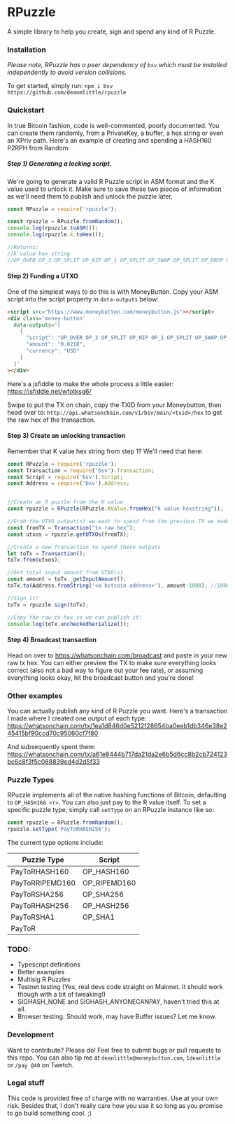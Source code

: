 # RPuzzle
A simple library to help you create, sign and spend any kind of R Puzzle.

### Installation
*Please note, RPuzzle has a peer dependency of `bsv` which must be installed independently to avoid version collisions.*

To get started, simply run:
```npm i bsv https://github.com/deanmlittle/rpuzzle```

### Quickstart
In true Bitcoin fashion, code is well-commented, poorly documented. You can create them randomly, from a PrivateKey, a buffer, a hex string or even an XPriv path. Here's an example of creating and spending a HASH160 P2RPH from Random:

##### Step 1) Generating a locking script.
We're going to generate a valid R Puzzle script in ASM format and the K value used to unlock it. Make sure to save these two pieces of information as we'll need them to publish and unlock the puzzle later.
```js
const RPuzzle = require('rpuzzle');

const rpuzzle = RPuzzle.fromRandom();
console.log(rpuzzle.toASM());
console.log(rpuzzle.k.toHex());

//Returns: 
//k value hex string
//OP_OVER OP_3 OP_SPLIT OP_NIP OP_1 OP_SPLIT OP_SWAP OP_SPLIT OP_DROP OP_HASH160 <r hash> OP_EQUALVERIFY OP_CHECKSIG
```

#### Step 2) Funding a UTXO
One of the simplest ways to do this is with MoneyButton. Copy your ASM script into the script property in `data-outputs` below:

```html
<script src="https://www.moneybutton.com/moneybutton.js"></script>
<div class='money-button'
  data-outputs='[
    {
      "script": "OP_OVER OP_3 OP_SPLIT OP_NIP OP_1 OP_SPLIT OP_SWAP OP_SPLIT OP_DROP OP_HASH160 <r hash> OP_EQUALVERIFY OP_CHECKSIG",
      "amount": "0.0218",
      "currency": "USD"
    }
  ]'
></div>
```

Here's a jsfiddle to make the whole process a little easier: https://jsfiddle.net/wfotksg6/

Swipe to put the TX on chain, copy the TXID from your Moneybutton, then head over to: `http://api.whatsonchain.com/v1/bsv/main/<txid>/hex` to get the raw hex of the transaction.

#### Step 3) Create an unlocking transaction
Remember that K value hex string from step 1? We'll need that here:
```js
const RPuzzle = require('rpuzzle');
const Transaction = require('bsv').Transaction;
const Script = require('bsv').Script;
const Address = require('bsv').Address;


//Create an R puzzle from the K value
const rpuzzle = RPuzzle(RPuzzle.KValue.fromHex("k value hexstring"));

//Grab the UTXO output(s) we want to spend from the previous TX we made
const fromTX = Transaction("tx raw hex");
const utxos = rpuzzle.getUTXOs(fromTX);

//Create a new Transaction to spend these outputs
let toTx = Transaction();
toTx.from(utxos);

//Get total input amount from UTXO(s)
const amount = toTx._getInputAmount();
toTx.to(Address.fromString('<a bitcoin address>'), amount-1000); //1000 sats is a pretty generous fee!

//Sign it!
toTx = rpuzzle.sign(toTx);

//Copy the raw tx hex so we can publish it!
console.log(toTx.uncheckedSerialize());
```

#### Step 4) Broadcast transaction
Head on over to https://whatsonchain.com/broadcast and paste in your new raw tx hex. You can either preview the TX to make sure everything looks correct (also not a bad way to figure out your fee rate), or assuming everything looks okay, hit the broadcast button and you're done!

### Other examples
You can actually publish any kind of R Puzzle you want. Here's a transaction I made where I created one output of each type:
https://whatsonchain.com/tx/1ea1d846d0e5212f28654ba0eeb1db346e38e245415bf90ccd70c95060cf7f80

And subsequently spent them:
https://whatsonchain.com/tx/a61e8444b717da21da2e6b5d6cc8b2cb724123bc6c8f3f5c088839ed4d2d5f33

### Puzzle Types

RPuzzle implements all of the native hashing functions of Bitcoin, defaulting to `OP_HASH160 <r>`. You can also just pay to the R value itself. To set a specific puzzle type, simply call `setType` on an RPuzzle instance like so:

```js
const rpuzzle = RPuzzle.fromRandom();
rpuzzle.setType('PayToRHASH256');
```

The current type options include:

| Puzzle Type | Script |
| ------ | ------ |
| PayToRHASH160 | OP_HASH160 <r> |
| PayToRRIPEMD160 | OP_RIPEMD160 <r> |
| PayToRSHA256 | OP_SHA256 <r> |
| PayToRHASH256 | OP_HASH256 <r> |
| PayToRSHA1 | OP_SHA1 <r> |
| PayToR | <r> |

### TODO:
- Typescript definitions
- Better examples
- Multisig R Puzzles
- Testnet testing (Yes, real devs code straight on Mainnet. It should work though with a bit of tweaking!)
- SIGHASH_NONE and SIGHASH_ANYONECANPAY, haven't tried this at all.
- Browser testing. Should work, may have Buffer issues? Let me know.

### Development

Want to contribute? Please do! Feel free to submit bugs or pull requests to this repo. 
You can also tip me at `deanlittle@moneybutton.com`, `1deanlittle` or `/pay @40` on Twetch.

### Legal stuff
This code is provided free of charge with no warranties. Use at your own risk. Besides that, I don't really care how you use it so long as you promise to go build something cool. ;)
